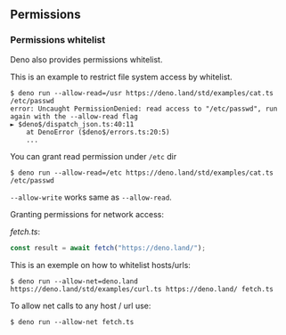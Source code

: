 ## Permissions

<!-- TODO(lucacasonato): what are permissions -->

<!-- TODO(lucacasonato): description of all permissions -->

### Permissions whitelist

Deno also provides permissions whitelist.

This is an example to restrict file system access by whitelist.

```shell
$ deno run --allow-read=/usr https://deno.land/std/examples/cat.ts /etc/passwd
error: Uncaught PermissionDenied: read access to "/etc/passwd", run again with the --allow-read flag
► $deno$/dispatch_json.ts:40:11
    at DenoError ($deno$/errors.ts:20:5)
    ...
```

You can grant read permission under `/etc` dir

```shell
$ deno run --allow-read=/etc https://deno.land/std/examples/cat.ts /etc/passwd
```

`--allow-write` works same as `--allow-read`.


Granting permissions for network access:

*fetch.ts*:
```ts
const result = await fetch("https://deno.land/");
```

This is an exemple on how to whitelist hosts/urls:
```shell
$ deno run --allow-net=deno.land https://deno.land/std/examples/curl.ts https://deno.land/ fetch.ts
```

To allow net calls to any host / url use:
```shell
$ deno run --allow-net fetch.ts
```
